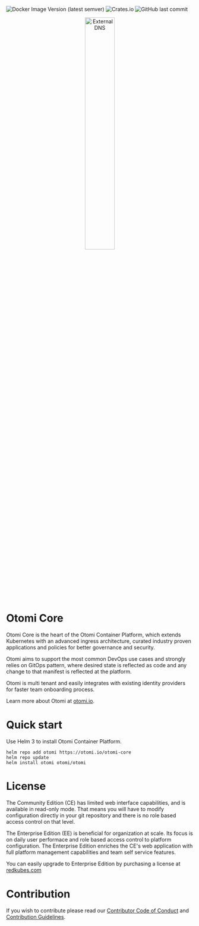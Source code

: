 ![Docker Image Version (latest semver)](https://img.shields.io/docker/v/otomi/core?sort=semver)
![Crates.io](https://img.shields.io/crates/l/ap)
![GitHub last commit](https://img.shields.io/github/last-commit/redkubes/otomi-core)

<p align="center">
	<img src="https://otomi.io/img/otomi-logo.svg" width="40%" align="center" alt="ExternalDNS">
</p>

# Otomi Core

Otomi Core is the heart of the Otomi Container Platform, which extends Kubernetes with an advanced ingress architecture, curated industry proven applications and policies for better governance and security.

Otomi aims to support the most common DevOps use cases and strongly relies on GitOps pattern, where desired state is reflected as code and any change to that manifest is reflected at the platform.

Otomi is multi tenant and easily integrates with existing identity providers for faster team onboarding process.

Learn more about Otomi at [otomi.io](https://otomi.io).

# Quick start

Use Helm 3 to install Otomi Container Platform.

```
helm repo add otomi https://otomi.io/otomi-core
helm repo update
helm install otomi otomi/otomi
```

# License

The Community Edition (CE) has limited web interface capabilities, and is available in read-only mode. That means you will have to modify configuration directly in your git repository and there is no role based access control on that level.

The Enterprise Edition (EE) is beneficial for organization at scale. Its focus is on daily user performace and role based access control to platform configuration. The Enterprise Edition enriches the CE's web application with full platform management capabilities and team self service features.

You can easily upgrade to Enterprise Edition by purchasing a license at [redkubes.com](https://redkubes.com/pricing/)

# Contribution

If you wish to contribute please read our [Contributor Code of Conduct](./docs/CODE_OF_CONDUCT.md) and [Contribution Guidelines](./docs/CONTRIBUTING.md).

